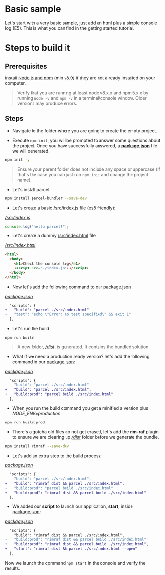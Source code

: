# Basic sample

Let's start with a very basic sample, just add an html plus a simple console log (E5). This is what you can find in the getting started tutorial.

# Steps to build it

## Prerequisites

Install [Node.js and npm](https://nodejs.org/en/) (min v8.9) if they are not already installed on your computer.

> Verify that you are running at least node v8.x.x and npm 5.x.x by running `node -v` and `npm -v` in a terminal/console window. Older versions may produce errors.

## Steps

- Navigate to the folder where you are going to create the empty project.

- Execute `npm init`, you will be prompted to answer some questions about the project. Once you have successfully answered, a **[package.json](./package.json)** file we will generated.

```bash
npm init -y
```

> Ensure your parent folder does not include any space or uppercase (if that's the case you can just run `npm init` and change the project name).

- Let's install parcel

```bash
npm install parcel-bundler --save-dev
```

- Let's create a basic [/src/index.js](./src/index.js) file (es5 friendly):

_[/src/index.js](./src/index.js)_

```javascript
console.log("hello parcel!");
```

- Let's create a dummy [/src/index.html](./src/index.html) file

_[/src/index.html](./src/index.html)_

```html
<html>
  <body>
    <h1>Check the console log</h1>
    <script src="./index.js"></script>
  </body>
</html>
```

- Now let's add the following command to our [package.json](./package.json)

_[package.json](./package.json)_

```diff
  "scripts": {
+   "build": "parcel ./src/index.html"
-   "test": "echo \"Error: no test specified\" && exit 1"
  },
```

- Let's run the build

```bash
npm run build
```

> A new folder, _[/dist](./dist)_, is generated. It contains the bundled solution.

- What if we need a production ready version? let's add the following command in our [package.json](./package.json):

_[package.json](./package.json)_

```diff
  "scripts": {
-   "build": "parcel ./src/index.html"
+   "build": "parcel ./src/index.html",
+   "build:prod": "parcel build ./src/index.html"
  },
```

- When you run the build command you get a minified a version plus _NODE_ENV=production_

```bash
npm run build:prod
```

- There's a gotcha old files do not get erased, let's add the **rim-raf** plugin to ensure we are
  clearing up _[/dist](./dist)_ folder before we generate the bundle.

```bash
npm install rimraf --save-dev
```

- Let's add an extra step to the build process:

_[package.json](./package.json)_

```diff
  "scripts": {
-   "build": "parcel ./src/index.html",
+   "build": "rimraf dist && parcel ./src/index.html",
-   "build:prod": "parcel build ./src/index.html"
+   "build:prod": "rimraf dist && parcel build ./src/index.html"
  },
```

- We added our **script** to launch our application, **start**, inside [package.json](./package.json):

_[package.json](./package.json)_

```diff
  "scripts": {
    "build": "rimraf dist && parcel ./src/index.html",
-   "build:prod": "rimraf dist && parcel build ./src/index.html"
+   "build:prod": "rimraf dist && parcel build ./src/index.html",
+   "start": "rimraf dist && parcel ./src/index.html --open"
  },
```

Now we launch the command `npm start` in the console and verify the results.
